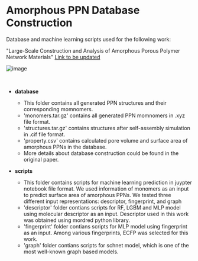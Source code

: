 # Amorphous PPN Database Construction
Database and machine learning scripts used for the following work:

"Large-Scale Construction and Analysis of Amorphous Porous Polymer Network Materials" [Link to be updated]()  

![image](https://github.com/parkjunkil/PPN_Database/assets/88761984/0584bce0-6e0b-4eaa-a4c1-c30c896edf96)


<br/>

* **database**

  * This folder contains all generated PPN structures and their corresponding momnomers. 
  * 'monomers.tar.gz' contains all generated PPN momnomers in .xyz file format. 
  * 'structures.tar.gz' contains structures after self-assembly simulation in .cif file format.
  * 'property.csv' contains calculated pore volume and surface area of amorphous PPNs in the database.
  * More details about database construction could be found in the original paper.
    
* **scripts**

  * This folder contains scripts for machine learning prediction in juypter notebook file format. We used information of monomers as an input to predict surface area of amorphous PPNs. We tested three different input representations: descriptor, fingerprint, and graph
  * 'descriptor' folder contians scripts for RF, LGBM and MLP model using molecular descriptor as an input. Descriptor used in this work was obtained using mordred python library.
  * 'fingerprint' folder contians scripts for MLP model using fingerprint as an input. Among various fingerprints, ECFP was selected for this work.
  * 'graph' folder contians scripts for schnet model, which is one of the most well-known graph based models.
